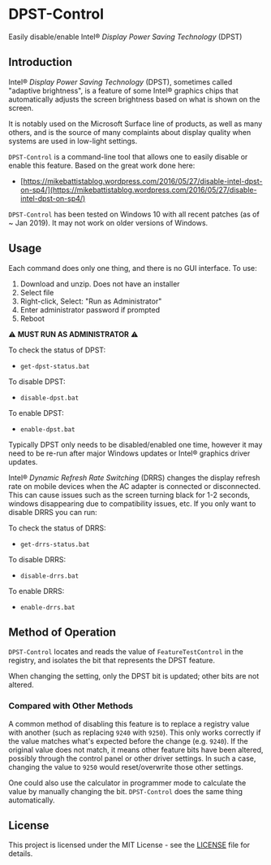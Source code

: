 # DPST-Control
Easily disable/enable Intel&reg; *Display Power Saving Technology* (DPST)

## Introduction

Intel&reg; *Display Power Saving Technology* (DPST), sometimes called "adaptive brightness", is a feature of some Intel&reg; graphics chips that automatically adjusts the screen brightness based on what is shown on the screen.

It is notably used on the Microsoft Surface line of products, as well as many others, and is the source of many complaints about display quality when systems are used in low-light settings.

`DPST-Control` is a command-line tool that allows one to easily disable or enable this feature.  Based on the great work done here:

* [https://mikebattistablog.wordpress.com/2016/05/27/disable-intel-dpst-on-sp4/](https://mikebattistablog.wordpress.com/2016/05/27/disable-intel-dpst-on-sp4/)

`DPST-Control` has been tested on Windows 10 with all recent patches (as of ~ Jan 2019).  It may not work on older versions of Windows.


## Usage

Each command does only one thing, and there is no GUI interface. To use:
1. Download and unzip. Does not have an installer
2. Select file
2. Right-click, Select: "Run as Administrator"
3. Enter administrator password if prompted
4. Reboot

:warning: **MUST RUN AS ADMINISTRATOR** :warning:

To check the status of DPST:
* `get-dpst-status.bat`

To disable DPST:
* `disable-dpst.bat`

To enable DPST:
* `enable-dpst.bat`

Typically DPST only needs to be disabled/enabled one time, however it may need to be re-run after major Windows updates or Intel&reg; graphics driver updates.

Intel&reg; *Dynamic Refresh Rate Switching* (DRRS) changes the display refresh rate on mobile devices when the AC adapter is connected or disconnected.  This can cause issues such as the screen turning black for 1-2 seconds, windows disappearing due to compatibility issues, etc.  If you only want to disable DRRS you can run:

To check the status of DRRS:
* `get-drrs-status.bat`

To disable DRRS:
* `disable-drrs.bat`

To enable DRRS:
* `enable-drrs.bat`


## Method of Operation

`DPST-Control` locates and reads the value of `FeatureTestControl` in the registry, and isolates the bit that represents the DPST feature.

When changing the setting, only the DPST bit is updated; other bits are not altered.


### Compared with Other Methods

A common method of disabling this feature is to replace a registry value with another (such as replacing `9240` with `9250`).  This only works correctly if the value matches what's expected before the change (e.g. `9240`).  If the original value does not match, it means other feature bits have been altered, possibly through the control panel or other driver settings.  In such a case, changing the value to `9250` would reset/overwrite those other settings.

One could also use the calculator in programmer mode to calculate the value by manually changing the bit.  `DPST-Control` does the same thing automatically.

## License

This project is licensed under the MIT License - see the [LICENSE](LICENSE) file for details.

